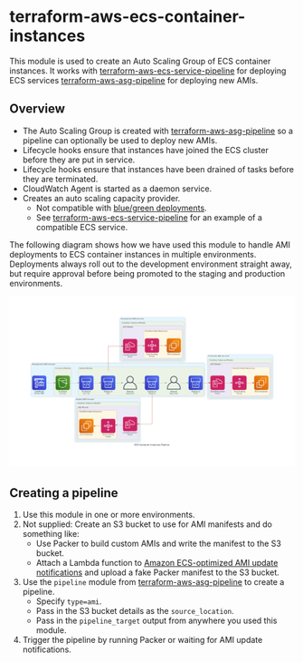 # terraform-aws-ecs-container-instances

This module is used to create an Auto Scaling Group of ECS container instances. It works with [terraform-aws-ecs-service-pipeline](https://github.com/claranet/terraform-aws-ecs-service-pipeline) for deploying ECS services [terraform-aws-asg-pipeline](https://github.com/claranet/terraform-aws-asg-pipeline) for deploying new AMIs.

## Overview

* The Auto Scaling Group is created with [terraform-aws-asg-pipeline](https://github.com/claranet/terraform-aws-asg-pipeline) so a pipeline can optionally be used to deploy new AMIs.
* Lifecycle hooks ensure that instances have joined the ECS cluster before they are put in service.
* Lifecycle hooks ensure that instances have been drained of tasks before they are terminated.
* CloudWatch Agent is started as a daemon service.
* Creates an auto scaling capacity provider.
    * Not compatible with [blue/green deployments](https://docs.aws.amazon.com/AmazonECS/latest/developerguide/deployment-type-bluegreen.html#deployment-type-bluegreen-considerations).
    * See [terraform-aws-ecs-service-pipeline](https://github.com/claranet/terraform-aws-ecs-service-pipeline) for an example of a compatible ECS service.

The following diagram shows how we have used this module to handle AMI deployments to ECS container instances in multiple environments. Deployments always roll out to the development environment straight away, but require approval before being promoted to the staging and production environments.

![Diagram](diagram.png?raw=true)

## Creating a pipeline

1. Use this module in one or more environments.
2. Not supplied: Create an S3 bucket to use for AMI manifests and do something like:
    * Use Packer to build custom AMIs and write the manifest to the S3 bucket.
    * Attach a Lambda function to [Amazon ECS-optimized AMI update notifications](https://docs.aws.amazon.com/AmazonECS/latest/developerguide/ECS-AMI-SubscribeTopic.html) and upload a fake Packer manifest to the S3 bucket.
3. Use the `pipeline` module from [terraform-aws-asg-pipeline](https://github.com/claranet/terraform-aws-asg-pipeline) to create a pipeline.
    * Specify `type=ami`.
    * Pass in the S3 bucket details as the `source_location`.
    * Pass in the `pipeline_target` output from anywhere you used this module.
4. Trigger the pipeline by running Packer or waiting for AMI update notifications.

